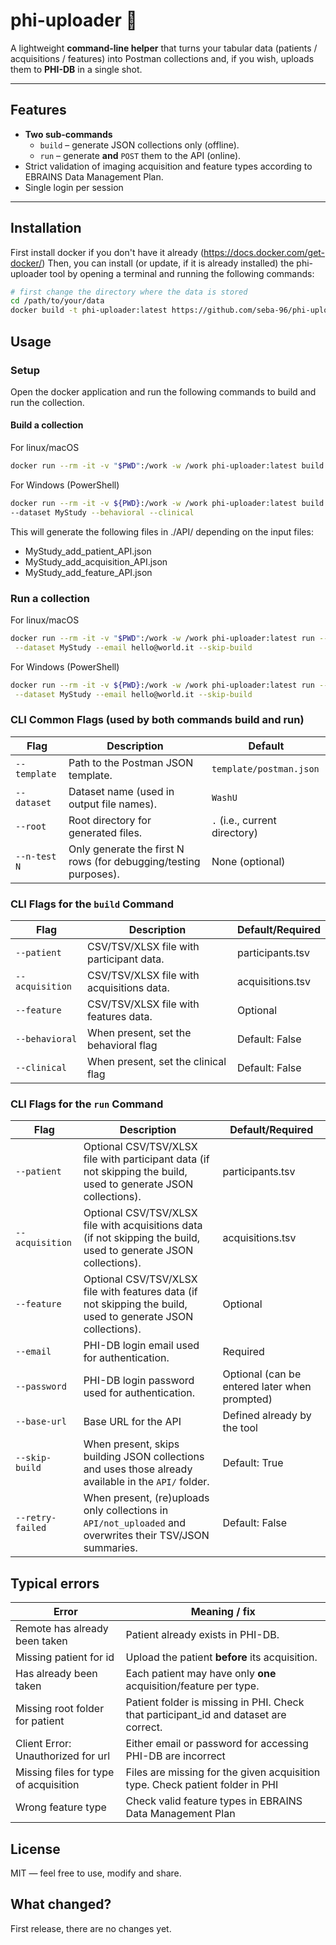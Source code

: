 # phi-uploader 🚀
A lightweight **command-line helper** that turns your tabular data (patients / acquisitions / features) into Postman collections and, if you wish, uploads them to **PHI-DB** in a single shot.

---

## Features
* **Two sub-commands**  
  * `build` – generate JSON collections only (offline).  
  * `run`  – generate **and** `POST` them to the API (online).
* Strict validation of imaging acquisition and feature types according to EBRAINS Data Management Plan.
* Single login per session

---

## Installation

First install docker if you don't have it already (https://docs.docker.com/get-docker/)
Then, you can install (or update, if it is already installed) the phi-uploader tool by opening a terminal and running the following commands:

```bash
# first change the directory where the data is stored
cd /path/to/your/data
docker build -t phi-uploader:latest https://github.com/seba-96/phi-uploader.git
```

## Usage
### Setup
Open the docker application and run the following commands to build and run the collection.

#### Build a collection
For linux/macOS
```bash
docker run --rm -it -v "$PWD":/work -w /work phi-uploader:latest build --dataset MyStudy --behavioral --clinical 
```
For Windows (PowerShell)
```bash
docker run --rm -it -v ${PWD}:/work -w /work phi-uploader:latest build --patient participants.tsv --acquisition acquisitions.tsv \
--dataset MyStudy --behavioral --clinical
```
This will generate the following files in ./API/ depending on the input files:
- MyStudy_add_patient_API.json
- MyStudy_add_acquisition_API.json
- MyStudy_add_feature_API.json

### Run a collection
For linux/macOS
```bash
docker run --rm -it -v "$PWD":/work -w /work phi-uploader:latest run --patient participants.tsv --acquisition acquisitions.tsv \
 --dataset MyStudy --email hello@world.it --skip-build
```
For Windows (PowerShell)
```bash
docker run --rm -it -v ${PWD}:/work -w /work phi-uploader:latest run --patient participants.tsv --acquisition acquisitions.tsv \
 --dataset MyStudy --email hello@world.it --skip-build
```


### CLI Common Flags (used by both commands build and run)

| Flag              | Description                                                                         | Default                        |
| ----------------- | ----------------------------------------------------------------------------------- |--------------------------------|
| `--template`      | Path to the Postman JSON template.                                                | `template/postman.json`        |
| `--dataset`       | Dataset name (used in output file names).                                          | `WashU`                        |
| `--root`          | Root directory for generated files.                                               | `.`  (i.e., current directory) |
| `--n-test N`      | Only generate the first N rows (for debugging/testing purposes).                    | None (optional)                |

### CLI Flags for the `build` Command

| Flag              | Description                                                                         | Default/Required        |
| ----------------- | ----------------------------------------------------------------------------------- | ----------------------- |
| `--patient`       | CSV/TSV/XLSX file with participant data.                                            | participants.tsv                |
| `--acquisition`   | CSV/TSV/XLSX file with acquisitions data.                                           | acquisitions.tsv                |
| `--feature`       | CSV/TSV/XLSX file with features data.                                               | Optional                |
| `--behavioral`    | When present, set the behavioral flag                          | Default: False          |
| `--clinical`      | When present, set the clinical flag                           | Default: False          |

### CLI Flags for the `run` Command

| Flag              | Description                                                                                                       | Default/Required                              |
| ----------------- |-------------------------------------------------------------------------------------------------------------------|-----------------------------------------------|
| `--patient`       | Optional CSV/TSV/XLSX file with participant data (if not skipping the build, used to generate JSON collections).  | participants.tsv                                      |
| `--acquisition`   | Optional CSV/TSV/XLSX file with acquisitions data (if not skipping the build, used to generate JSON collections). | acquisitions.tsv                                      |
| `--feature`       | Optional CSV/TSV/XLSX file with features data (if not skipping the build, used to generate JSON collections).     | Optional                                      |
| `--email`         | PHI-DB login email used for authentication.                                                                       | Required                                      |
| `--password`      | PHI-DB login password used for authentication.                                                                    | Optional (can be entered later when prompted) |
| `--base-url`      | Base URL for the API                                                                                              | Defined already by the tool                   |
| `--skip-build`    | When present, skips building JSON collections and uses those already available in the `API/` folder.              | Default: True                                 |
| `--retry-failed`  | When present, (re)uploads only collections in `API/not_uploaded` and overwrites their TSV/JSON summaries.         | Default: False                                |


## Typical errors
| Error                                 | Meaning / fix                                                                        |
|---------------------------------------|--------------------------------------------------------------------------------------|
| Remote has already been taken         | Patient already exists in PHI-DB.                                                    |
| Missing patient for id                | Upload the patient **before** its acquisition.                                       |
| Has already been taken                | Each patient may have only **one** acquisition/feature per type.                     |
| Missing root folder for patient       | Patient folder is missing in PHI. Check that participant_id and dataset are correct. |
| Client Error: Unauthorized for url    | Either email or password for accessing PHI-DB are incorrect                          |
| Missing files for type of acquisition | Files are missing for the given acquisition type. Check patient folder in PHI        |
| Wrong feature type                    | Check valid feature types in EBRAINS Data Management Plan                            |


## License
MIT — feel free to use, modify and share.

## What changed?
First release, there are no changes yet.





